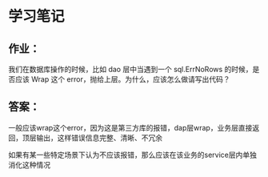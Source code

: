 # 学习笔记

## 作业：
我们在数据库操作的时候，比如 dao 层中当遇到一个 sql.ErrNoRows 的时候，是否应该 Wrap 这个 error，抛给上层。为什么，应该怎么做请写出代码？
## 答案：
一般应该wrap这个error，因为这是第三方库的报错，dap层wrap，业务层直接返回，顶层输出，这样错误信息完整、清晰、不冗余

如果有某一些特定场景下认为不应该报错，那么应该在该业务的service层内单独消化这种情况

